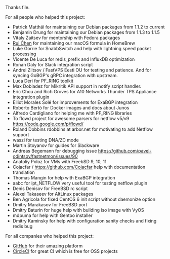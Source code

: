 Thanks file.

For all people who helped this project:
- Patrick Matthäi for maintaining our Debian packages from 1.1.2 to current
- Benjamin Drung for maintaining our Debian packages from 1.1.3 to 1.1.5
- Vitaly Zaitsev for mentorship with Fedora packages
- [Rui Chen](https://github.com/chenrui333) for maintaining our macOS formula in HomeBrew
- Luke Gorrie for SnabbSwitch and help with lightning speed packet processing
- Vicente De Luca for redis_prefix and InfluxDB optimization
- Ronan Daly for Slack integration script
- Andrei Ziltsov / FastVPS Eesti OU for testing and patience. And for syncing GoBGP's gRPC integration with upstream. 
- Luca Deri for PF_RING toolkit
- Max Dobladez for Mikritik API support in notify script handler. 
- Eric Chou and Rich Groves for A10 Networks Thunder TPS Appliance integration plugin
- Elliot Morales Solé for improvements for ExaBGP integration 
- Roberto Bertó for Docker images and docs about Junos
- Alfredo Cardigliano for helping me with PF_RING libraries
- To flowd project for awesome parsers for netflow v5/v9 https://code.google.com/p/flowd/
- Roland Dobbins rdobbins at arbor.net for motivating to add Netflow support
- waszi for testing DNA/ZC mode
- Martin Stoyanov for guides for Slackware
- Andreas Begemann for debugging issue https://github.com/pavel-odintsov/fastnetmon/issues/90
- Anatoliy Poloz for VMs with FreebSD 9, 10, 11
- Cojacfar / https://github.com/Cojacfar help with documentation translation 
- Thomas Mangin for help with ExaBGP integration
- aabc for ipt_NETFLOW very useful tool for testing netflow plugin
- Denis Denisov for FreeBSD rc script
- Alexei Takaseev for AltLinux packages
- Ben Agricola for fixed CentOS 6 init script without daemonize option
- Dmitry Marakasov for FreeBSD port
- Dmitry Baturin for huge help with building iso image with VyOS
- mdpuma for help with Gentoo installer
- Dmitry Kaminsky for help with configuration sanity checks and fixing redis bug

For all companies who helped this project:
- [GitHub](https://github.com) for their amazing platform
- [CircleCI](https://circleci.com/) for great CI which is free for OSS projects
